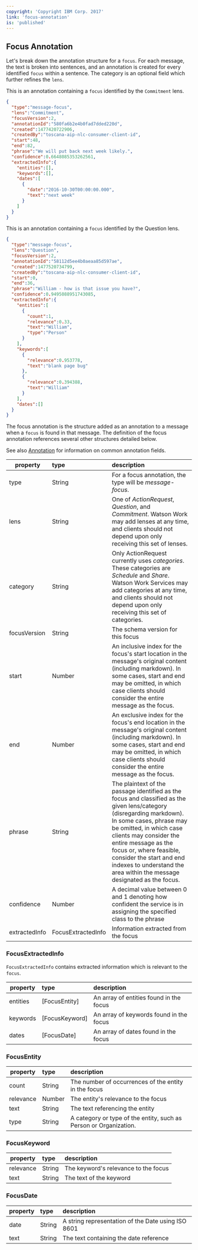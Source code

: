 ```yaml
---
copyright: 'Copyright IBM Corp. 2017'
link: 'focus-annotation'
is: 'published'
---
```

## Focus Annotation
Let's break down the annotation structure for a `focus`.  For each message, the text is broken into sentences, and an annotation is created for every identified `focus` within a sentence.  The category is an optional field which further refines the `lens`.

This is an annotation containing a `focus` identified by the `Commitment` lens.
````json
{
  "type":"message-focus",
  "lens":"Commitment",
  "focusVersion":2,
  "annotationId":"580fa6b2e4b0fad7dded220d",
  "created":1477420722906,
  "createdBy":"toscana-aip-nlc-consumer-client-id",  
  "start":48,
  "end":82,
  "phrase":"We will put back next week likely.",
  "confidence":0.6648085353262561,
  "extractedInfo":{
    "entities":[],
    "keywords":[],
    "dates":[
      {
        "date":"2016-10-30T00:00:00.000",
        "text":"next week"
      }
    ]
  }
}
````

This is an annotation containing a `focus` identified by the Question lens.
````json
{
  "type":"message-focus",
  "lens":"Question",
  "focusVersion":2,
  "annotationId":"58112d5ee4b0aeaa85d597ae",
  "created":1477520734799,
  "createdBy":"toscana-aip-nlc-consumer-client-id",
  "start":0,
  "end":36,
  "phrase":"William - how is that issue you have?",
  "confidence":0.9495088951743085,
  "extractedInfo":{
    "entities":[
      {
        "count":1,
        "relevance":0.33,
        "text":"William",
        "type":"Person"
      }
    ],
    "keywords":[
      {
        "relevance":0.953778,
        "text":"blank page bug"
      },
      {
        "relevance":0.394388,
        "text":"William"
      }
    ],
    "dates":[]
  }
}
````

The focus annotation is the structure added as an annotation to a message when a `focus` is found in that message. The definition of the focus annotation references several other structures detailed below.

See also [Annotation](../guides/V1_annotations.md) for information on common annotation fields.

| property      | type          | description  |
| ------------- |:------------- |:------------ |
| type          | String        | For a focus annotation, the type will be _message-focus_. |
| lens          | String        | One of _ActionRequest_, _Question_, and _Commitment_. Watson Work may add lenses at any time, and clients should not depend upon only receiving this set of lenses. |
| category      | String        | Only ActionRequest currently uses _categories_. These categories are _Schedule_ and _Share_. Watson Work Services may add categories at any time, and clients should not depend upon only receiving this set of categories.
| focusVersion  | String        | The schema version for this focus |
| start         | Number        | An inclusive index for the focus's start location in the message's original content (including markdown). In some cases, start and end may be omitted, in which case clients should consider the entire message as the focus. |
| end           | Number        | An exclusive index for the focus's end location in the message's original content (including markdown). In some cases, start and end may be omitted, in which case clients should consider the entire message as the focus. |
| phrase        | String        | The plaintext of the passage identified as the focus and classified as the given lens/category (disregarding markdown). In some cases, phrase may be omitted, in which case clients may consider the entire message as the focus or, where feasible, consider the start and end indexes to understand the area within the message designated as the focus. |
| confidence    | Number        | A decimal value between 0 and 1 denoting how confident the service is in assigning the specified class to the phrase |
| extractedInfo | FocusExtractedInfo | Information extracted from the focus |

### FocusExtractedInfo

`FocusExtractedInfo` contains extracted information which is relevant to the `focus`.

| property      | type          | description  |
| ------------- |:------------- |:------------ |
| entities      | [FocusEntity] | An array of entities found in the focus |
| keywords      | [FocusKeyword]| An array of keywords found in the focus |
| dates         | [FocusDate]   | An array of dates found in the focus |

### FocusEntity

| property      | type          | description  |
| ------------- |:------------- |:------------ |
| count         | String        | The number of occurrences of the entity in the focus |
| relevance     | Number        | The entity's relevance to the focus |
| text          | String        | The text referencing the entity |
| type          | String        | A category or type of the entity, such as Person or Organization. |

### FocusKeyword

| property      | type          | description  |
| ------------- |:------------- |:------------ |
| relevance     | String        | The keyword's relevance to the focus |
| text          | String        | The text of the keyword |

### FocusDate

| property      | type          | description  |
| ------------- |:------------- |:------------ |
| date          | String        | A string representation of the Date using ISO 8601 |
| text          | String        | The text containing the date reference |
